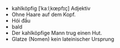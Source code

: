 - kahlköpfig	[ˈkaːlˌkœpfɪç]	Adjektiv
- Ohne Haare auf dem Kopf.
- Hói đầu
- bald
- Der kahlköpfige Mann trug einen Hut.
- Glatze (Nomen)	kein lateinischer Ursprung